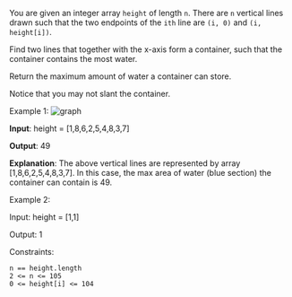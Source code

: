 You are given an integer array `height` of length `n`. There are `n` vertical lines drawn such that the two endpoints of the `ith` line are `(i, 0)` and `(i, height[i])`.

Find two lines that together with the x-axis form a container, such that the container contains the most water.

Return the maximum amount of water a container can store.

Notice that you may not slant the container.

 

Example 1:
![graph](https://s3-lc-upload.s3.amazonaws.com/uploads/2018/07/17/question_11.jpg)

**Input**: height = [1,8,6,2,5,4,8,3,7]

**Output**: 49

**Explanation**: The above vertical lines are represented by array [1,8,6,2,5,4,8,3,7]. In this case, the max area of water (blue section) the container can contain is 49.

Example 2:

Input: height = [1,1]

Output: 1

 

Constraints:

    n == height.length
    2 <= n <= 105
    0 <= height[i] <= 104

